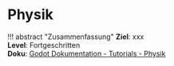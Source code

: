 # Physik

!!! abstract "Zusammenfassung"
    **Ziel**: xxx<br>
    **Level**: Fortgeschritten<br>
    **Doku**: [Godot Dokumentation - Tutorials - Physik](https://docs.godotengine.org/de/stable/tutorials/physics/index.html)

